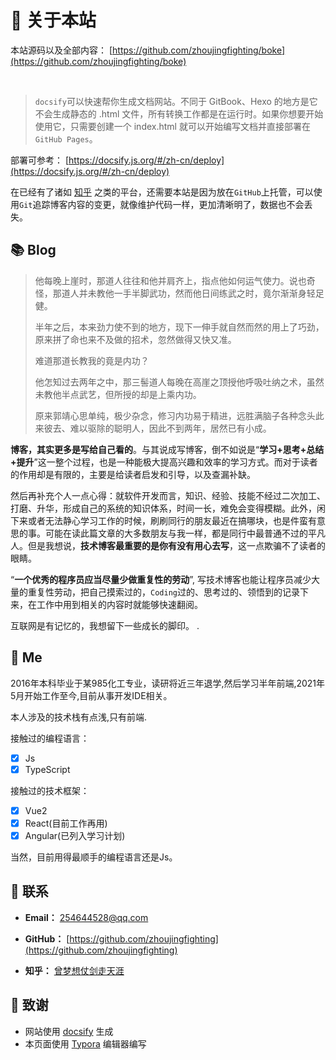 # 🎉 关于本站

本站源码以及全部内容： [https://github.com/zhoujingfighting/boke](https://github.com/zhoujingfighting/boke)

<img src="https://img.shields.io/github/stars/zhoujingfighting/boke" data-origin="https://img.shields.io/github/stars/zhoujingfighting/boke" alt=""> 
<img src="https://img.shields.io/github/forks/zhoujingfighting/boke" data-origin="https://img.shields.io/github/forks/zhoujingfighting/boke" alt="">
<img src="https://img.shields.io/github/license/zhoujingfighting/boke" data-origin="https://img.shields.io/github/license/zhoujingfighting/boke" alt="">

> `docsify`可以快速帮你生成文档网站。不同于 GitBook、Hexo 的地方是它不会生成静态的 .html 文件，所有转换工作都是在运行时。如果你想要开始使用它，只需要创建一个 index.html 就可以开始编写文档并直接部署在`GitHub Pages`。

部署可参考： [https://docsify.js.org/#/zh-cn/deploy](https://docsify.js.org/#/zh-cn/deploy)  

在已经有了诸如 [知乎](https://www.zhihu.com/people/zhou-jing-5-49) 之类的平台，还需要本站是因为放在`GitHub`上托管，可以使用`Git`追踪博客内容的变更，就像维护代码一样，更加清晰明了，数据也不会丢失。

## 📚 Blog

> 他每晚上崖时，那道人往往和他并肩齐上，指点他如何运气使力。说也奇怪，那道人并未教他一手半脚武功，然而他日间练武之时，竟尔渐渐身轻足健。
>
> 半年之后，本来劲力使不到的地方，现下一伸手就自然而然的用上了巧劲，原来拼了命也来不及做的招术，忽然做得又快又准。
>
> 难道那道长教我的竟是内功？
>
> 他怎知过去两年之中，那三髻道人每晚在高崖之顶授他呼吸吐纳之术，虽然未教他半点武艺，但所授的却是上乘内功。
>
> 原来郭靖心思单纯，极少杂念，修习内功易于精进，远胜满脑子各种念头此来彼去、难以驱除的聪明人，因此不到两年，居然已有小成。

**博客，其实更多是写给自己看的**。与其说成写博客，倒不如说是“**学习+思考+总结+提升**”这一整个过程，也是一种能极大提高兴趣和效率的学习方式。而对于读者的作用却是有限的，主要是给读者启发和引导，以及查漏补缺。

然后再补充个人一点心得：就软件开发而言，知识、经验、技能不经过二次加工、打磨、升华，形成自己的系统的知识体系，时间一长，难免会变得模糊。此外，闲下来或者无法静心学习工作的时候，刷刷同行的朋友最近在搞哪块，也是件蛮有意思的事。可能在读此篇文章的大多数朋友与我一样，都是同行中最普通不过的平凡人。但是我想说，**技术博客最重要的是你有没有用心去写**，这一点欺骗不了读者的眼睛。

“**一个优秀的程序员应当尽量少做重复性的劳动**”, 写技术博客也能让程序员减少大量的重复性劳动，把自己摸索过的，`Coding`过的、思考过的、领悟到的记录下来，在工作中用到相关的内容时就能够快速翻阅。

互联网是有记忆的，我想留下一些成长的脚印。
.
## 🐼 Me

2016年本科毕业于某985化工专业，读研将近三年退学,然后学习半年前端,2021年5月开始工作至今,目前从事开发IDE相关。  

本人涉及的技术栈有点浅,只有前端.

接触过的编程语言：  
- [x] Js
- [x] TypeScript

接触过的技术框架：
- [x] Vue2
- [x] React(目前工作再用)
- [x] Angular(已列入学习计划)

当然，目前用得最顺手的编程语言还是Js。



## 💌 联系

- **Email：** 254644528@qq.com

- **GitHub：** [https://github.com/zhoujingfighting](https://github.com/zhoujingfighting)

- **知乎：** [曾梦想仗剑走天涯](https://www.zhihu.com/people/zhou-jing-5-49)


## 🍋 致谢

- 网站使用 [docsify](https://docsify.js.org/#/zh-cn/) 生成
- 本页面使用 [Typora](https://www.typora.io/) 编辑器编写